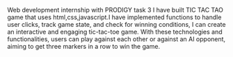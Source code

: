 Web development internship with PRODIGY task 3 I have built TIC TAC TAO game that uses html,css,javascript.I have implemented functions  to handle user clicks, track game state, and check for winning conditions, I can create an interactive and engaging tic-tac-toe game. With these technologies and functionalities, users can play against each other or against an AI opponent, aiming to get three markers in a row to win the game.
